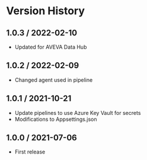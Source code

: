 # Version History

## 1.0.3 / 2022-02-10

- Updated for AVEVA Data Hub

## 1.0.2 / 2022-02-09

- Changed agent used in pipeline

## 1.0.1 / 2021-10-21

- Update pipelines to use Azure Key Vault for secrets
- Modifications to Appsettings.json

## 1.0.0 / 2021-07-06

- First release
